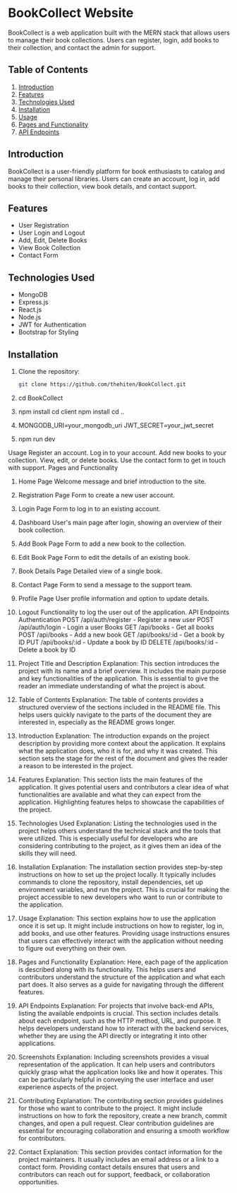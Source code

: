 # BookCollect Website

BookCollect is a web application built with the MERN stack that allows users to manage their book collections. Users can register, login, add books to their collection, and contact the admin for support.

## Table of Contents

1. [Introduction](#introduction)
2. [Features](#features)
3. [Technologies Used](#technologies-used)
4. [Installation](#installation)
5. [Usage](#usage)
6. [Pages and Functionality](#pages-and-functionality)
7. [API Endpoints](#api-endpoints)

## Introduction

BookCollect is a user-friendly platform for book enthusiasts to catalog and manage their personal libraries. Users can create an account, log in, add books to their collection, view book details, and contact support.

## Features

- User Registration
- User Login and Logout
- Add, Edit, Delete Books
- View Book Collection
- Contact Form

## Technologies Used

- MongoDB
- Express.js
- React.js
- Node.js
- JWT for Authentication
- Bootstrap for Styling



## Installation

1. Clone the repository:
   ```sh
   git clone https://github.com/thehiten/BookCollect.git


2. cd BookCollect
3. npm install
cd client
npm install
cd ..

4. MONGODB_URI=your_mongodb_uri
JWT_SECRET=your_jwt_secret

5. npm run dev

Usage
Register an account.
Log in to your account.
Add new books to your collection.
View, edit, or delete books.
Use the contact form to get in touch with support.
Pages and Functionality
1. Home Page
Welcome message and brief introduction to the site.
2. Registration Page
Form to create a new user account.
3. Login Page
Form to log in to an existing account.
4. Dashboard
User's main page after login, showing an overview of their book collection.
5. Add Book Page
Form to add a new book to the collection.
6. Edit Book Page
Form to edit the details of an existing book.
7. Book Details Page
Detailed view of a single book.
8. Contact Page
Form to send a message to the support team.
9. Profile Page
User profile information and option to update details.
10. Logout
Functionality to log the user out of the application.
API Endpoints
Authentication
POST /api/auth/register - Register a new user
POST /api/auth/login - Login a user
Books
GET /api/books - Get all books
POST /api/books - Add a new book
GET /api/books/:id - Get a book by ID
PUT /api/books/:id - Update a book by ID
DELETE /api/books/:id - Delete a book by ID

1. Project Title and Description
Explanation:
This section introduces the project with its name and a brief overview. It includes the main purpose and key functionalities of the application. This is essential to give the reader an immediate understanding of what the project is about.

2. Table of Contents
Explanation:
The table of contents provides a structured overview of the sections included in the README file. This helps users quickly navigate to the parts of the document they are interested in, especially as the README grows longer.

3. Introduction
Explanation:
The introduction expands on the project description by providing more context about the application. It explains what the application does, who it is for, and why it was created. This section sets the stage for the rest of the document and gives the reader a reason to be interested in the project.

4. Features
Explanation:
This section lists the main features of the application. It gives potential users and contributors a clear idea of what functionalities are available and what they can expect from the application. Highlighting features helps to showcase the capabilities of the project.

5. Technologies Used
Explanation:
Listing the technologies used in the project helps others understand the technical stack and the tools that were utilized. This is especially useful for developers who are considering contributing to the project, as it gives them an idea of the skills they will need.

6. Installation
Explanation:
The installation section provides step-by-step instructions on how to set up the project locally. It typically includes commands to clone the repository, install dependencies, set up environment variables, and run the project. This is crucial for making the project accessible to new developers who want to run or contribute to the application.

7. Usage
Explanation:
This section explains how to use the application once it is set up. It might include instructions on how to register, log in, add books, and use other features. Providing usage instructions ensures that users can effectively interact with the application without needing to figure out everything on their own.

8. Pages and Functionality
Explanation:
Here, each page of the application is described along with its functionality. This helps users and contributors understand the structure of the application and what each part does. It also serves as a guide for navigating through the different features.

9. API Endpoints
Explanation:
For projects that involve back-end APIs, listing the available endpoints is crucial. This section includes details about each endpoint, such as the HTTP method, URL, and purpose. It helps developers understand how to interact with the backend services, whether they are using the API directly or integrating it into other applications.

10. Screenshots
Explanation:
Including screenshots provides a visual representation of the application. It can help users and contributors quickly grasp what the application looks like and how it operates. This can be particularly helpful in conveying the user interface and user experience aspects of the project.

11. Contributing
Explanation:
The contributing section provides guidelines for those who want to contribute to the project. It might include instructions on how to fork the repository, create a new branch, commit changes, and open a pull request. Clear contribution guidelines are essential for encouraging collaboration and ensuring a smooth workflow for contributors.

12. Contact
Explanation:
This section provides contact information for the project maintainers. It usually includes an email address or a link to a contact form. Providing contact details ensures that users and contributors can reach out for support, feedback, or collaboration opportunities.
